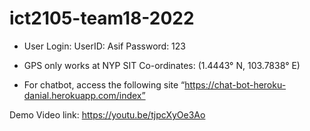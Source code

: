 # ict2105-team18-2022
* User Login: UserID: Asif Password: 123

* GPS only works at NYP SIT Co-ordinates: (1.4443° N, 103.7838° E)

* For chatbot, access the following site “https://chat-bot-heroku-danial.herokuapp.com/index”

Demo Video link: https://youtu.be/tjpcXyOe3Ao
